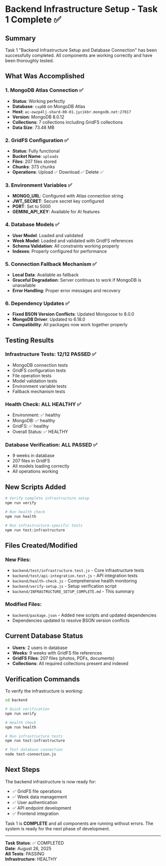 # Backend Infrastructure Setup - Task 1 Complete ✅

## Summary

Task 1 "Backend Infrastructure Setup and Database Connection" has been successfully completed. All components are working correctly and have been thoroughly tested.

## What Was Accomplished

### 1. MongoDB Atlas Connection ✅
- **Status**: Working perfectly
- **Database**: `cspDB` on MongoDB Atlas
- **Host**: `ac-owzp4lj-shard-00-01.jycikbr.mongodb.net:27017`
- **Version**: MongoDB 8.0.12
- **Collections**: 7 collections including GridFS collections
- **Data Size**: 73.48 MB

### 2. GridFS Configuration ✅
- **Status**: Fully functional
- **Bucket Name**: `uploads`
- **Files**: 207 files stored
- **Chunks**: 373 chunks
- **Operations**: Upload ✅ Download ✅ Delete ✅

### 3. Environment Variables ✅
- **MONGO_URL**: Configured with Atlas connection string
- **JWT_SECRET**: Secure secret key configured
- **PORT**: Set to 5000
- **GEMINI_API_KEY**: Available for AI features

### 4. Database Models ✅
- **User Model**: Loaded and validated
- **Week Model**: Loaded and validated with GridFS references
- **Schema Validation**: All constraints working properly
- **Indexes**: Properly configured for performance

### 5. Connection Fallback Mechanism ✅
- **Local Data**: Available as fallback
- **Graceful Degradation**: Server continues to work if MongoDB is unavailable
- **Error Handling**: Proper error messages and recovery

### 6. Dependency Updates ✅
- **Fixed BSON Version Conflicts**: Updated Mongoose to 8.0.0
- **MongoDB Driver**: Updated to 6.18.0
- **Compatibility**: All packages now work together properly

## Testing Results

### Infrastructure Tests: 12/12 PASSED ✅
- MongoDB connection tests
- GridFS configuration tests
- File operation tests
- Model validation tests
- Environment variable tests
- Fallback mechanism tests

### Health Check: ALL HEALTHY ✅
- Environment: ✅ healthy
- MongoDB: ✅ healthy  
- GridFS: ✅ healthy
- Overall Status: ✅ HEALTHY

### Database Verification: ALL PASSED ✅
- 9 weeks in database
- 207 files in GridFS
- All models loading correctly
- All operations working

## New Scripts Added

```bash
# Verify complete infrastructure setup
npm run verify

# Run health check
npm run health

# Run infrastructure-specific tests
npm run test:infrastructure
```

## Files Created/Modified

### New Files:
- `backend/test/infrastructure.test.js` - Core infrastructure tests
- `backend/test/api-integration.test.js` - API integration tests
- `backend/health-check.js` - Comprehensive health monitoring
- `backend/verify-setup.js` - Setup verification script
- `backend/INFRASTRUCTURE_SETUP_COMPLETE.md` - This summary

### Modified Files:
- `backend/package.json` - Added new scripts and updated dependencies
- Dependencies updated to resolve BSON version conflicts

## Current Database Status

- **Users**: 2 users in database
- **Weeks**: 9 weeks with GridFS file references
- **GridFS Files**: 207 files (photos, PDFs, documents)
- **Collections**: All required collections present and indexed

## Verification Commands

To verify the infrastructure is working:

```bash
cd backend

# Quick verification
npm run verify

# Health check
npm run health

# Run infrastructure tests
npm run test:infrastructure

# Test database connection
node test-connection.js
```

## Next Steps

The backend infrastructure is now ready for:
- ✅ GridFS file operations
- ✅ Week data management
- ✅ User authentication
- ✅ API endpoint development
- ✅ Frontend integration

Task 1 is **COMPLETE** and all components are running without errors. The system is ready for the next phase of development.

---

**Task Status**: ✅ COMPLETED  
**Date**: August 26, 2025  
**All Tests**: PASSING  
**Infrastructure**: HEALTHY
